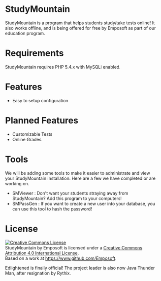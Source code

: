 StudyMountain
=============

StudyMountain is a program that helps students study/take tests online! It also works offline, and is being offered for free by Emposoft as part of our education program. 

Requirements
============

StudyMountain requires PHP 5.4.x with MySQLi enabled.

Features
========

  - Easy to setup configuration

Planned Features
================

  - Customizable Tests
  - Online Grades
  
Tools
=====
We will be adding some tools to make it easier to administrate and view your StudyMountain installation.
Here are a few we have completed or are working on.

  - SMViewer : Don't want your students straying away from StudyMountain? Add this program to your computers!
  - SMPassGen : If you want to create a new user into your database, you can use this tool to hash the password!

License
=======
<a rel="license" href="http://creativecommons.org/licenses/by/4.0/deed.en_US"><img alt="Creative Commons License" style="border-width:0" src="http://i.creativecommons.org/l/by/4.0/88x31.png" /></a><br /><span xmlns:dct="http://purl.org/dc/terms/" property="dct:title">StudyMountain</span> by <span xmlns:cc="http://creativecommons.org/ns#" property="cc:attributionName">Emposoft</span> is licensed under a <a rel="license" href="http://creativecommons.org/licenses/by/4.0/deed.en_US">Creative Commons Attribution 4.0 International License</a>.<br />Based on a work at <a xmlns:dct="http://purl.org/dc/terms/" href="https://www.github.com/Emposoft" rel="dct:source">https://www.github.com/Emposoft</a>.


Edlightened is finally official! The project leader is also now Java Thunder Man, after resignation by Rythix. 
